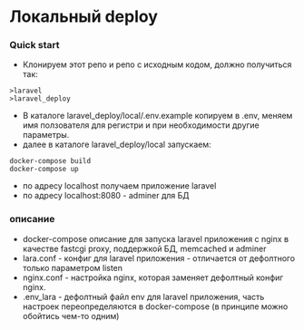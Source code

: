# Локальный deploy

### Quick start
- Клонируем этот репо и репо с исходным кодом, должно получиться так:

```
>laravel
>laravel_deploy
```

- В каталоге laravel_deploy/local/.env.example копируем в .env, меняем имя ползователя для регистри и при необходимости другие параметры.
- далее в каталоге laravel_deploy/local запускаем:

```
docker-compose build
docker-compose up
```

- по адресу localhost получаем приложение laravel
- по адресу localhost:8080 - adminer для БД

### описание

 - docker-compose описание для запуска laravel приложения с nginx в качестве fastcgi proxy, поддержкой БД, memcached и adminer
 - lara.conf - конфиг для laravel приложения - отличается от дефолтного только параметром listen
 - nginx.conf - настройка nginx, которая заменяет дефолтный конфиг nginx.
 - .env_lara - дефолтный файл env для laravel приложения, часть настроек переопределяются в docker-compose (в принципе можно обойтись чем-то одним)